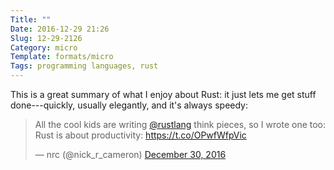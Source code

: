 ```yaml
---
Title: ""
Date: 2016-12-29 21:26
Slug: 12-29-2126
Category: micro
Template: formats/micro
Tags: programming languages, rust
---
```


This is a great summary of what I enjoy about Rust: it just lets me get stuff done---quickly, usually elegantly, and it's always speedy:

> All the cool kids are writing <a href="https://twitter.com/rustlang">\@rustlang</a> think pieces, so I wrote one too: Rust is about productivity: <a href="https://t.co/OPwfWfpVic">https://t.co/OPwfWfpVic</a>
>
> &mdash; nrc (\@nick_r_cameron) <a href="https://twitter.com/nick_r_cameron/status/814664685224005632">December 30, 2016</a>
